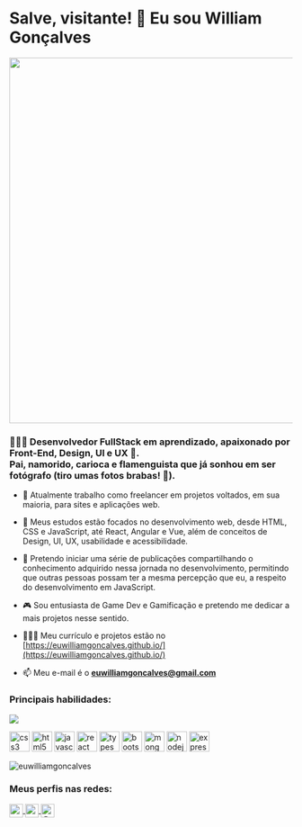 <h1 align="left">
  Salve, visitante! 🖖 Eu sou William Gonçalves
</h1>
<img src="https://euwilliamgoncalves.github.io/img/og.jpg" width="650" />

<h3 align="left">
  👨🏻‍💻 Desenvolvedor FullStack em aprendizado, apaixonado por Front-End, Design, UI e UX 🎨.<br>
  Pai, namorido, carioca e flamenguista que já sonhou em ser fotógrafo (tiro umas fotos brabas! 📸).
</h3>

- 🔭 Atualmente trabalho como freelancer em projetos voltados, em sua maioria, para sites e aplicações web.

- 🌱 Meus estudos estão focados no desenvolvimento web, desde HTML, CSS e JavaScript, até React, Angular e Vue, além de conceitos de Design, UI, UX, usabilidade e acessibilidade.

- 💬 Pretendo iniciar uma série de publicações compartilhando o conhecimento adquirido nessa jornada no desenvolvimento, permitindo que outras pessoas possam ter a mesma percepção que eu, a respeito do desenvolvimento em JavaScript.

- 🎮 Sou entusiasta de Game Dev e Gamificação e pretendo me dedicar a mais projetos nesse sentido.

- 👨🏻‍💻 Meu currículo e projetos estão no [https://euwilliamgoncalves.github.io/](https://euwilliamgoncalves.github.io/)

- 📫 Meu e-mail é o **euwilliamgoncalves@gmail.com**

<h3 align="left">
  Principais habilidades:
</h3>

<img src="https://media1.tenor.com/images/505ddb5e0b0e8c3e96b66e1469ef47c1/tenor.gif?itemid=4903969" />

<p align="left">
  <img src="https://devicons.github.io/devicon/devicon.git/icons/css3/css3-original.svg" alt="css3" width="36" height="36"/> 
  <img src="https://devicons.github.io/devicon/devicon.git/icons/html5/html5-original.svg" alt="html5" width="36" height="36"/>
  <img src="https://devicons.github.io/devicon/devicon.git/icons/javascript/javascript-original.svg" alt="javascript" width="36" height="36"/>
  <img src="https://devicons.github.io/devicon/devicon.git/icons/react/react-original.svg" alt="react" width="36" height="36"/> 
  <img src="https://devicons.github.io/devicon/devicon.git/icons/typescript/typescript-original.svg" alt="typescript" width="36" height="36"/>
  <img src="https://devicons.github.io/devicon/devicon.git/icons/bootstrap/bootstrap-plain.svg" alt="bootstrap" width="36" height="36"/>  
  <img src="https://devicons.github.io/devicon/devicon.git/icons/mongodb/mongodb-original.svg" alt="mongodb" width="36" height="36"/> 
  <img src="https://devicons.github.io/devicon/devicon.git/icons/nodejs/nodejs-original.svg" alt="nodejs" width="36" height="36"/> 
  <img src="https://devicons.github.io/devicon/devicon.git/icons/express/express-original.svg" alt="express" width="36" height="36"/>
</p>

<p align="left">  
  <img src="https://github-readme-stats.vercel.app/api/top-langs/?username=euwilliamgoncalves&layout=compact&hide=python" alt="euwilliamgoncalves" />
</p>

<h3 align="left">
  Meus perfis nas redes:
</h3>

<p align="left">
  <a href="https://linkedin.com/in/euwilliamgoncalves" target="blank">
    <img align="center" src="https://cdn.jsdelivr.net/npm/simple-icons@3.0.1/icons/linkedin.svg" alt="euwilliamgoncalves" height="24" width="24" />
  </a>
  <a href="https://instagram.com/magodocss" target="blank">
    <img align="center" src="https://cdn.jsdelivr.net/npm/simple-icons@3.0.1/icons/instagram.svg" alt="sosobrouesse" height="24" width="24" />
  </a>
  <a href="https://medium.com/@euwilliamgoncalves" target="blank">
    <img align="center" src="https://cdn.jsdelivr.net/npm/simple-icons@3.0.1/icons/medium.svg" alt="@euwilliamgoncalves" height="24" width="24" />
  </a>
</p>

